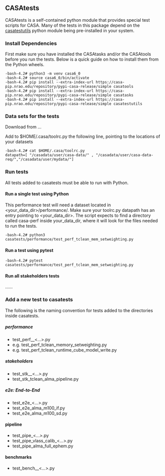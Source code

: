 ## CASAtests

CASAtests is a self-contained python module that provides special test scripts for CASA. Many of the tests in this package depend on the [casatestutils](https://open-bitbucket.nrao.edu/projects/CASA/repos/casa6/browse) python module being pre-installed in your system.

### Install Dependencies

First make sure you have installed the CASAtasks and/or the CASAtools before you run the tests. Below is a quick guide on how to install
them from the Python wheels.
```
-bash-4.2# python3 -m venv casa6_0
-bash-4.2# source casa6_0/bin/activate
-bash-4.2# pip install --extra-index-url https://casa-pip.nrao.edu/repository/pypi-casa-release/simple casatools
-bash-4.2# pip install --extra-index-url https://casa-pip.nrao.edu/repository/pypi-casa-release/simple casatasks
-bash-4.2# pip install --extra-index-url https://casa-pip.nrao.edu/repository/pypi-casa-release/simple casatestutils
```

### Data sets for the tests

Download from ...

Add to $HOME/.casa/toolrc.py the following line, pointing to the locations of your datasets
```
-bash-4.2# cat $HOME/.casa/toolrc.py
datapath=[ "/casadata/user/casa-data/" , "/casadata/user/casa-data-req/","/casadata/user/mydata/"]
```
### Run tests

All tests added to casatests must be able to run with Python.

#### Run a single test using Python

This performance test will need a dataset located in <your_data_dir>/performance/.
Make sure your toolrc.py datapath has an entry pointing to <your_data_dir>. The script expects to find
a directory called casa-perf inside your_data_dir, where it will look for the files needed
to run the tests.


```
-bash-4.2# python3 casatests/performance/test_perf_tclean_mem_setweighting.py
```

#### Run a test using pytest
```
-bash-4.2# pytest casatests/performance/test_perf_tclean_mem_setweighting.py 
```

#### Run all stakeholders tests

......

### Add a new test to casatests

The following is the naming convention for tests added to the directories inside casatests. 

##### performance
   * test_perf_<taskname>_<description>_<description>_<...>.py
   * e.g. test_perf_tclean_memory_setweighting.py
   * e.g. test_perf_tclean_runtime_cube_model_write.py   

##### stakeholders
   * test_stk_<taskname>_<description><...>.py
   * test_stk_tclean_alma_pipeline.py

##### e2e: End-to-End
   * test_e2e_<description><...>.py
   * test_e2e_alma_m100_if.py
   * test_e2e_alma_m100_sd.py

#### pipeline
   * test_pipe_<telescope>_<use-case>_<description><...>.py
   * test_pipe_vlass_calib_<...>.py
   * test_pipe_alma_full_ephem.py

#### benchmarks
   * test_bench_<description>_<...>.py
   



